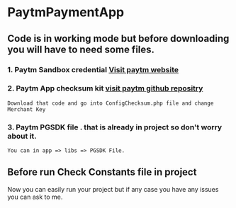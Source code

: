 # PaytmPaymentApp

## Code is in working mode but before downloading you will have to need some files.

### 1. Paytm Sandbox credential [Visit paytm website](https://business.paytm.com/payments)

### 2. Paytm App checksum kit [visit paytm github repositry](https://github.com/Paytm-Payments/Paytm_App_Checksum_Kit_PHP)
    Download that code and go into ConfigChecksum.php file and change Merchant Key    

### 3. Paytm PGSDK file . that is already in project so don't worry about it.
    You can in app => libs => PGSDK File.

## Before run Check Constants file in project

Now you can easily run your project but if any case you have any issues you can ask to me.

